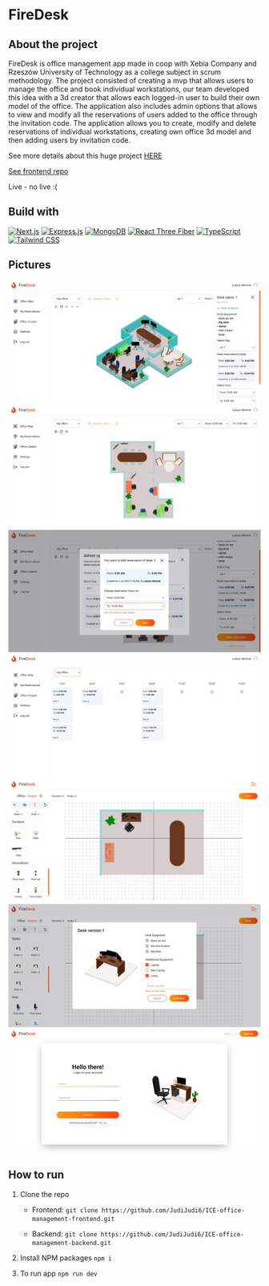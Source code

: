 # FireDesk

## About the project

FireDesk is office management app made in coop with Xebia Company and Rzeszów University of Technology as a college subject in scrum methodology. The project consisted of creating a mvp that allows users to manage the office and book individual workstations, our team developed this idea with a 3d creator that allows each logged-in user to build their own model of the office. The application also includes admin options that allows to view and modify all the reservations of users added to the office through the invitation code. The application allows you to create, modify and delete reservations of individual workstations, creating own office 3d model and then adding users by invitation code.

See more details about this huge project <a href="https://portfolio-page-judijudi6.vercel.app/firedesk">HERE</a>

<a href="https://github.com/JudiJudi6/ICE-office-management-frontend">See frontend repo </a>

Live - no live :(

## Build with

[![Next.js](https://img.shields.io/badge/Next.js-%23000000.svg?style=for-the-badge&logo=nextdotjs&logoColor=white)](https://nextjs.org/)
[![Express.js](https://img.shields.io/badge/Express.js-%23000000.svg?style=for-the-badge&logo=express&logoColor=white)](https://expressjs.com/)
[![MongoDB](https://img.shields.io/badge/MongoDB-%2347A248.svg?style=for-the-badge&logo=mongodb&logoColor=white)](https://www.mongodb.com/)
[![React Three Fiber](https://img.shields.io/badge/React%20Three%20Fiber-%2361DAFB.svg?style=for-the-badge&logo=react&logoColor=white)](https://github.com/pmndrs/react-three-fiber)
[![TypeScript](https://img.shields.io/badge/TypeScript-%23007ACC.svg?style=for-the-badge&logo=typescript&logoColor=white)](https://www.typescriptlang.org/)
[![Tailwind CSS](https://img.shields.io/badge/Tailwind%20CSS-%2338B2AC.svg?style=for-the-badge&logo=tailwind-css&logoColor=white)](https://tailwindcss.com/)

## Pictures

![scene 1](./app/public/ghReadme/ph1.jpg)
![scene 2](./app/public/ghReadme/ph2.jpg)
![scene 3](./app/public/ghReadme/ph3.jpg)
![scene 4](./app/public/ghReadme/ph4.jpg)
![scene 5](./app/public/ghReadme/ph5.jpg)
![scene 6](./app/public/ghReadme/ph6.jpg)
![scene 7](./app/public/ghReadme/ph7.jpg)

## How to run

1. Clone the repo

   - Frontend:
     `git clone https://github.com/JudiJudi6/ICE-office-management-frontend.git`

   - Backend:
     `git clone https://github.com/JudiJudi6/ICE-office-management-backend.git`

2. Install NPM packages
   `npm i`

3. To run app
   `npm run dev`
